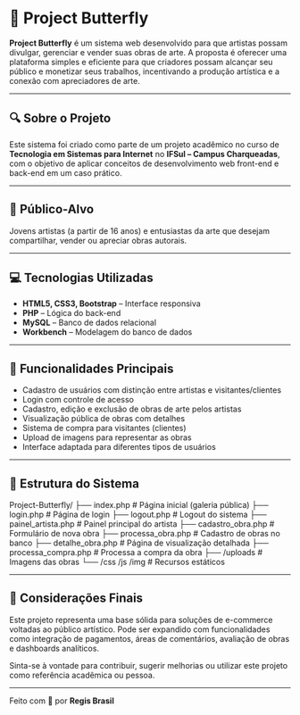 # 🦋 Project Butterfly

**Project Butterfly** é um sistema web desenvolvido para que artistas possam divulgar, gerenciar e vender suas obras de arte. A proposta é oferecer uma plataforma simples e eficiente para que criadores possam alcançar seu público e monetizar seus trabalhos, incentivando a produção artística e a conexão com apreciadores de arte.

---

## 🔍 Sobre o Projeto

Este sistema foi criado como parte de um projeto acadêmico no curso de **Tecnologia em Sistemas para Internet** no **IFSul – Campus Charqueadas**, com o objetivo de aplicar conceitos de desenvolvimento web front-end e back-end em um caso prático.

---

## 👤 Público-Alvo

Jovens artistas (a partir de 16 anos) e entusiastas da arte que desejam compartilhar, vender ou apreciar obras autorais.

---

## 💻 Tecnologias Utilizadas

- **HTML5, CSS3, Bootstrap** – Interface responsiva  
- **PHP** – Lógica do back-end  
- **MySQL** – Banco de dados relacional  
- **Workbench** – Modelagem do banco de dados  

---

## 🎨 Funcionalidades Principais

- Cadastro de usuários com distinção entre artistas e visitantes/clientes  
- Login com controle de acesso  
- Cadastro, edição e exclusão de obras de arte pelos artistas  
- Visualização pública de obras com detalhes  
- Sistema de compra para visitantes (clientes)  
- Upload de imagens para representar as obras  
- Interface adaptada para diferentes tipos de usuários  

---

## 🧱 Estrutura do Sistema
Project-Butterfly/
├── index.php # Página inicial (galeria pública)
├── login.php # Página de login
├── logout.php # Logout do sistema
├── painel_artista.php # Painel principal do artista
├── cadastro_obra.php # Formulário de nova obra
├── processa_obra.php # Cadastro de obras no banco
├── detalhe_obra.php # Página de visualização detalhada
├── processa_compra.php # Processa a compra da obra
├── /uploads # Imagens das obras
└── /css /js /img # Recursos estáticos

---

## 📌 Considerações Finais

Este projeto representa uma base sólida para soluções de e-commerce voltadas ao público artístico. Pode ser expandido com funcionalidades como integração de pagamentos, áreas de comentários, avaliação de obras e dashboards analíticos.

Sinta-se à vontade para contribuir, sugerir melhorias ou utilizar este projeto como referência acadêmica ou pessoa.

---

Feito com 💙 por **Regis Brasil**
